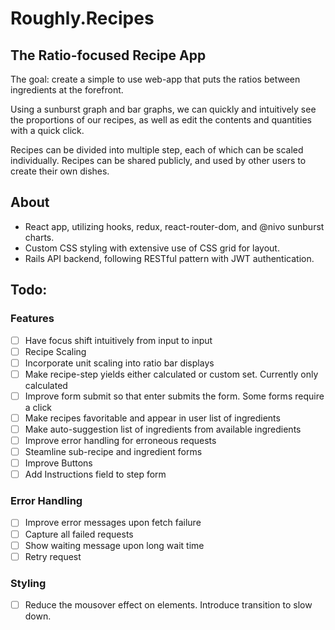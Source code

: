 # Roughly.Recipes

## The Ratio-focused Recipe App

The goal: create a simple to use web-app that puts the ratios between ingredients at the forefront.

Using a sunburst graph and bar graphs, we can quickly and intuitively see the proportions of our recipes, as well as edit the contents and quantities with a quick click.

Recipes can be divided into multiple step, each of which can be scaled individually.
Recipes can be shared publicly, and used by other users to create their own dishes.

## About
* React app, utilizing hooks, redux, react-router-dom, and @nivo sunburst charts.
* Custom CSS styling with extensive use of CSS grid for layout.
* Rails API backend, following RESTful pattern with JWT authentication.

## Todo:

### Features
- [ ] Have focus shift intuitively from input to input
- [ ] Recipe Scaling 
- [ ] Incorporate unit scaling into ratio bar displays
- [ ] Make recipe-step yields either calculated or custom set. Currently only calculated
- [ ] Improve form submit so that enter submits the form. Some forms require a click
- [ ] Make recipes favoritable and appear in user list of ingredients
- [ ] Make auto-suggestion list of ingredients from available ingredients
- [ ] Improve error handling for erroneous requests
- [ ] Steamline sub-recipe and ingredient forms
- [ ] Improve Buttons
- [ ] Add Instructions field to step form

### Error Handling
- [ ] Improve error messages upon fetch failure
- [ ] Capture all failed requests
- [ ] Show waiting message upon long wait time
- [ ] Retry request

### Styling
- [ ] Reduce the mousover effect on elements. Introduce transition to slow down.